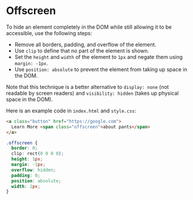 # Offscreen

To hide an element completely in the DOM while still allowing it to be accessible, use the following steps:
- Remove all borders, padding, and overflow of the element.
- Use `clip` to define that no part of the element is shown.
- Set the `height` and `width` of the element to `1px` and negate them using `margin: -1px`.
- Use `position: absolute` to prevent the element from taking up space in the DOM.

Note that this technique is a better alternative to `display: none` (not readable by screen readers) and `visibility: hidden` (takes up physical space in the DOM).

Here is an example code in `index.html` and `style.css`:

```html
<a class="button" href="https://google.com">
  Learn More <span class="offscreen">about pants</span>
</a>
```

```css
.offscreen {
  border: 0;
  clip: rect(0 0 0 0);
  height: 1px;
  margin: -1px;
  overflow: hidden;
  padding: 0;
  position: absolute;
  width: 1px;
}
```